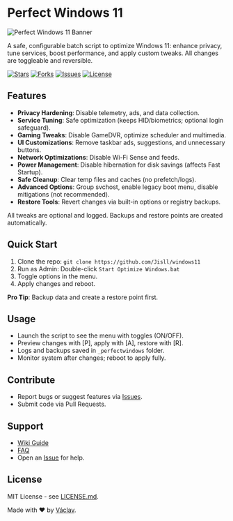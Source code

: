 # Perfect Windows 11

![Perfect Windows 11 Banner](https://i.imgur.com/u9W2jZo.png)

A safe, configurable batch script to optimize Windows 11: enhance privacy, tune services, boost performance, and apply custom tweaks. All changes are toggleable and reversible.

[![Stars](https://img.shields.io/github/stars/Jisll/windows11?style=for-the-badge)](https://github.com/Jisll/windows11/stargazers)
[![Forks](https://img.shields.io/github/forks/Jisll/windows11?style=for-the-badge)](https://github.com/Jisll/windows11/network/members)
[![Issues](https://img.shields.io/github/issues/Jisll/windows11?style=for-the-badge)](https://github.com/Jisll/windows11/issues)
[![License](https://img.shields.io/github/license/Jisll/windows11?style=for-the-badge)](https://github.com/Jisll/windows11/blob/main/LICENSE.md)

## Features

- **Privacy Hardening**: Disable telemetry, ads, and data collection.
- **Service Tuning**: Safe optimization (keeps HID/biometrics; optional login safeguard).
- **Gaming Tweaks**: Disable GameDVR, optimize scheduler and multimedia.
- **UI Customizations**: Remove taskbar ads, suggestions, and unnecessary buttons.
- **Network Optimizations**: Disable Wi-Fi Sense and feeds.
- **Power Management**: Disable hibernation for disk savings (affects Fast Startup).
- **Safe Cleanup**: Clear temp files and caches (no prefetch/logs).
- **Advanced Options**: Group svchost, enable legacy boot menu, disable mitigations (not recommended).
- **Restore Tools**: Revert changes via built-in options or registry backups.

All tweaks are optional and logged. Backups and restore points are created automatically.

## Quick Start

1. Clone the repo: `git clone https://github.com/Jisll/windows11`
2. Run as Admin: Double-click `Start Optimize Windows.bat`
3. Toggle options in the menu.
4. Apply changes and reboot.

**Pro Tip**: Backup data and create a restore point first.

## Usage

- Launch the script to see the menu with toggles (ON/OFF).
- Preview changes with [P], apply with [A], restore with [R].
- Logs and backups saved in `_perfectwindows` folder.
- Monitor system after changes; reboot to apply fully.

## Contribute

- Report bugs or suggest features via [Issues](https://github.com/Jisll/windows11/issues).
- Submit code via Pull Requests.
## Support

- [Wiki Guide](https://github.com/Jisll/windows11/wiki)
- [FAQ](https://github.com/Jisll/windows11/wiki/FAQ)
- Open an [Issue](https://github.com/Jisll/windows11/issues) for help.

## License

MIT License - see [LICENSE.md](https://github.com/Jisll/windows11/blob/main/LICENSE.md).

Made with ❤️ by [Václav](https://github.com/vacisdev).
